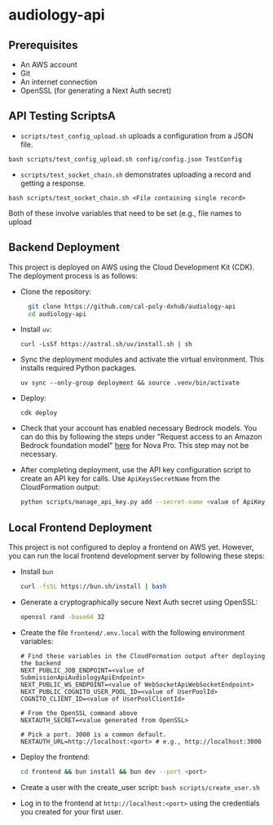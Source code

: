 # audiology-api

## Prerequisites

- An AWS account
- Git
- An internet connection
- OpenSSL (for generating a Next Auth secret)

## API Testing ScriptsA

- `scripts/test_config_upload.sh` uploads a configuration from a JSON file.

```
bash scripts/test_config_upload.sh config/config.json TestConfig
```

- `scripts/test_socket_chain.sh` demonstrates uploading a record and getting a response.

```
bash scripts/test_socket_chain.sh <File containing single record>
```

Both of these involve variables that need to be set (e.g., file names to upload 

## Backend Deployment

This project is deployed on AWS using the Cloud Development Kit (CDK). The deployment process is as follows:

- Clone the repository:

  ```bash
    git clone https://github.com/cal-poly-dxhub/audiology-api
    cd audiology-api
  ```

- Install `uv`:

  ```
  curl -LsSf https://astral.sh/uv/install.sh | sh
  ```

- Sync the deployment modules and activate the virtual environment. This installs required Python packages.

  ```
  uv sync --only-group deployment && source .venv/bin/activate
  ```

- Deploy:

  ```
  cdk deploy
  ```

- Check that your account has enabled necessary Bedrock models. You can do this by following the steps under "Request access to an Amazon Bedrock foundation model" [here](https://docs.aws.amazon.com/bedrock/latest/userguide/getting-started.html#getting-started-model-access) for Nova Pro. This step may not be necessary.

- After completing deployment, use the API key configuration script to create an API key for calls. Use `ApiKeysSecretName` from the CloudFormation output:

  ```bash
  python scripts/manage_api_key.py add --secret-name <value of ApiKeysSecretName>
  ```

## Local Frontend Deployment

This project is not configured to deploy a frontend on AWS yet. However, you can run the local frontend development server by following these steps:

- Install `bun`

  ```bash
  curl -fsSL https://bun.sh/install | bash
  ```

- Generate a cryptographically secure Next Auth secret using OpenSSL:

  ```bash
  openssl rand -base64 32
  ```

- Create the file `frontend/.env.local` with the following environment variables:

  ```env
  # Find these variables in the CloudFormation output after deploying the backend
  NEXT_PUBLIC_JOB_ENDPOINT=<value of SubmissionApiAudiologyApiEndpoint>
  NEXT_PUBLIC_WS_ENDPOINT=<value of WebSocketApiWebSocketEndpoint>
  NEXT_PUBLIC_COGNITO_USER_POOL_ID=<value of UserPoolId>
  COGNITO_CLIENT_ID=<value of UserPoolClientId>

  # From the OpenSSL command above
  NEXTAUTH_SECRET=<value generated from OpenSSL>

  # Pick a port. 3000 is a common default.
  NEXTAUTH_URL=http://localhost:<port> # e.g., http://localhost:3000
  ```

- Deploy the frontend:

  ```bash
  cd frontend && bun install && bun dev --port <port>
  ```

- Create a user with the create_user script: `bash scripts/create_user.sh`

- Log in to the frontend at `http://localhost:<port>` using the credentials you created for your first user.
